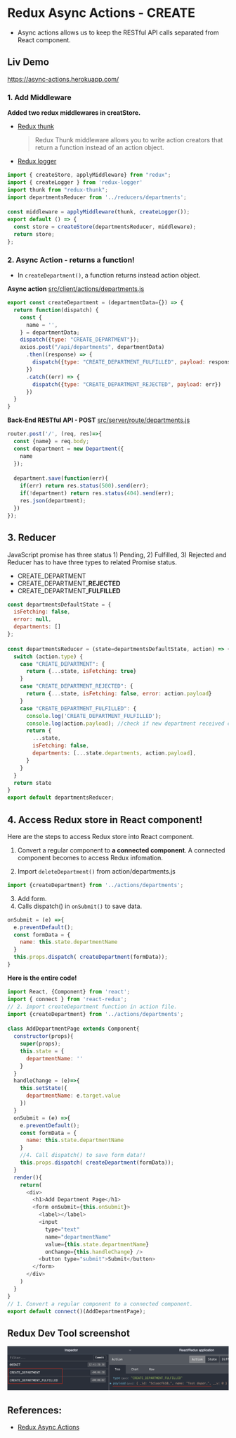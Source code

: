 # Redux Async Actions - CREATE
- Async actions allows us to keep the RESTful API calls separated from React component. 
  
## Liv Demo
https://async-actions.herokuapp.com/

### 1. Add Middleware
**Added two redux middlewares in creatStore.**
- [Redux thunk](https://github.com/reduxjs/redux-thunk)
  >Redux Thunk middleware allows you to write action creators that return a function instead of an action object.
- [Redux logger](https://github.com/LogRocket/redux-logger)


```js
import { createStore, applyMiddleware} from "redux";
import { createLogger } from 'redux-logger'
import thunk from "redux-thunk";
import departmentsReducer from '../reducers/departments';

const middleware = applyMiddleware(thunk, createLogger()); 
export default () => {
  const store = createStore(departmentsReducer, middleware);
  return store;
};
```

### 2. Async Action - returns a function!
- In `createDepartment()`, a function returns instead action object.

**Async action**
[src/client/actions/departments.js](./src/client/actions/departments.js)

```js
export const createDepartment = (departmentData={}) => {
  return function(dispatch) {
    const {
      name = '',
    } = departmentData;
    dispatch({type: "CREATE_DEPARTMENT"});
    axios.post("/api/departments", departmentData)
      .then((response) => {
        dispatch({type: "CREATE_DEPARTMENT_FULFILLED", payload: response.data})
      })
      .catch((err) => {
        dispatch({type: "CREATE_DEPARTMENT_REJECTED", payload: err})
      })
  }
}
```

**Back-End  RESTful API - POST**
[src/server/route/departments.js](./src/server/routes/departments.js)

```js
router.post('/', (req, res)=>{
  const {name} = req.body;
  const department = new Department({
    name
  });

  department.save(function(err){
    if(err) return res.status(500).send(err);
    if(!department) return res.status(404).send(err);
    res.json(department);
  })
});

```

## 3. Reducer
JavaScript promise has three status 1) Pending, 2) Fulfilled, 3) Rejected and Reducer has to have three types to related Promise status.

- CREATE_DEPARTMENT
- CREATE_DEPARTMENT_**REJECTED**
- CREATE_DEPARTMENT_**FULFILLED**

```js
const departmentsDefaultState = {
  isFetching: false,
  error: null,
  departments: []
};

const departmentsReducer = (state=departmentsDefaultState, action) => {
  switch (action.type) {
    case "CREATE_DEPARTMENT": {
      return {...state, isFetching: true}
    }
    case "CREATE_DEPARTMENT_REJECTED": {
      return {...state, isFetching: false, error: action.payload}
    }
    case "CREATE_DEPARTMENT_FULFILLED": {
      console.log('CREATE_DEPARTMENT_FULFILLED');
      console.log(action.payload); //check if new department received correctly!!
      return {
        ...state,
        isFetching: false,
        departments: [...state.departments, action.payload],
      }
    }
  }
  return state
}
export default departmentsReducer;
```

## 4. Access Redux store in React component!
Here are the steps to access Redux store into React component.

1. Convert a regular component to **a connected component**. A connected component becomes to access Redux infomation.
   
2. Import `deleteDepartment()` from action/departments.js
  ```js
  import {createDepartment} from '../actions/departments';
  ```
3. Add form.
4. Calls dispatch() in `onSubmit()` to save data.
  ```js
  onSubmit = (e) =>{
    e.preventDefault();
    const formData = {
      name: this.state.departmentName
    }
    this.props.dispatch( createDepartment(formData));
  }
  ```

**Here is the entire code!**

```js
import React, {Component} from 'react';
import { connect } from 'react-redux';
// 2. import createDepartment function in action file.
import {createDepartment} from '../actions/departments';

class AddDepartmentPage extends Component{
  constructor(props){
    super(props);
    this.state = {
      departmentName: ''
    }
  }
  handleChange = (e)=>{
    this.setState({
      departmentName: e.target.value
    })
  }
  onSubmit = (e) =>{
    e.preventDefault();
    const formData = {
      name: this.state.departmentName
    }
    //4. Call dispatch() to save form data!!
    this.props.dispatch( createDepartment(formData));
  }
  render(){
    return(
      <div>
        <h1>Add Department Page</h1>
        <form onSubmit={this.onSubmit}>
          <label></label>
          <input 
            type="text"
            name="departmentName"
            value={this.state.departmentName} 
            onChange={this.handleChange} />
          <button type="submit">Submit</button>
        </form>
      </div>
    )
  }
}  
// 1. Convert a regular component to a connected component. 
export default connect()(AddDepartmentPage);
```

## Redux Dev Tool screenshot
![](public/images/createDepartment.png)


## References:
- [Redux Async Actions](https://redux.js.org/advanced/async-actions)
